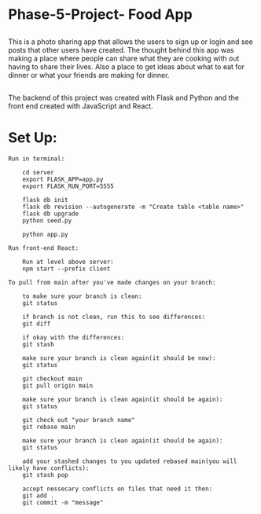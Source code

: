 # Phase-5-Project- Food App 

## 
This is a photo sharing app that allows the users to sign up or login and see posts that other users have created. The thought behind this app was making a place where people can share what they are cooking with out having to share their lives. Also a place to get ideas about what to eat for dinner or what your friends are making for dinner.

##

The backend of this project was created with Flask and Python and the front end created with JavaScript and React.

# Set Up:
    
    Run in terminal:
        
        cd server
        export FLASK_APP=app.py
        export FLASK_RUN_PORT=5555
        
        flask db init
        flask db revision --autogenerate -m "Create table <table name>"
        flask db upgrade
        python seed.py
        
        python app.py

    Run front-end React:

        Run at level above server:
        npm start --prefix client

    To pull from main after you've made changes on your branch:
        
        to make sure your branch is clean:
        git status

        if branch is not clean, run this to see differences:
        git diff

        if okay with the differences:
        git stash

        make sure your branch is clean again(it should be now):
        git status

        git checkout main
        git pull origin main

        make sure your branch is clean again(it should be again):
        git status

        git check out "your branch name"
        git rebase main
        
        make sure your branch is clean again(it should be again):
        git status      

        add your stashed changes to you updated rebased main(you will likely have conflicts):
        git stash pop 

        accept nessecary conflicts on files that need it then:
        git add .
        git commit -m "message"
